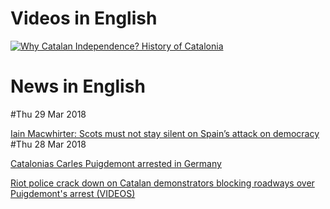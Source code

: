 
# Videos in English 

[![Why Catalan Independence? History of Catalonia](http://img.youtube.com/vi/xCc9FKdPW0M/0.jpg)](https://www.youtube.com/watch?v=xCc9FKdPW0M)



# News in English


#Thu 29 Mar 2018 

[Iain Macwhirter: Scots must not stay silent on Spain’s attack on democracy](http://www.heraldscotland.com/news/16120265.Iain_Macwhirter__Scots_must_not_stay_silent_on_Spain___s_attack_on_democracy/)
#Thu 28 Mar 2018

[Catalonias Carles Puigdemont arrested in Germany](https://www.politico.com/www.politico.eu/article/carles-puigdemont-catalonia-arrested-germany/?ref=hvper.com&utm_source=hvper.com&utm_medium=website)

[Riot police crack down on Catalan demonstrators blocking roadways over Puigdemont's arrest (VIDEOS)](https://www.rt.com/news/422483-catalonia-clashes-police-protesters/?ref=hvper.com&utm_source=hvper.com&utm_medium=website)

